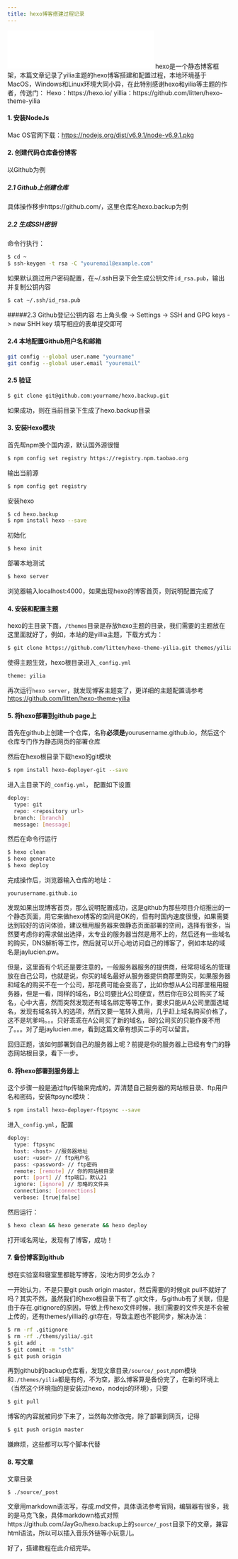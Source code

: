 ```yaml
---
title: hexo博客搭建过程记录
---
```

<iframe frameborder="no" border="0" marginwidth="0" marginheight="0" width=330 height=86 src="//music.163.com/outchain/player?type=2&id=30431370&auto=0&height=66"></iframe>
hexo是一个静态博客框架，本篇文章记录了yilia主题的hexo博客搭建和配置过程，本地环境基于MacOS，Windows和Linux环境大同小异，在此特别感谢hexo和yilia等主题的作者，传送门：
Hexo：https://hexo.io/
yillia：https://github.com/litten/hexo-theme-yilia

<!--more-->

#### 1. 安装NodeJs
Mac OS官网下载：https://nodejs.org/dist/v6.9.1/node-v6.9.1.pkg

#### 2. 创建代码仓库备份博客
以Github为例
##### 2.1 Github上创建仓库
具体操作移步https://github.com/，这里仓库名hexo.backup为例
##### 2.2 生成SSH密钥
命令行执行：
```bash
$ cd ~
$ ssh-keygen -t rsa -C "youremail@example.com"
```
如果默认跳过用户密码配置，在~/.ssh目录下会生成公钥文件`id_rsa.pub`，输出并复制公钥内容
```bash
$ cat ~/.ssh/id_rsa.pub
```
#####2.3 Github登记公钥内容
右上角头像 -> Settings -> SSH and GPG keys -> new SHH key
填写相应的表单提交即可

#### 2.4 本地配置Github用户名和邮箱
```bash
git config --global user.name "yourname"
git config --global user.email "youremail"
```

#### 2.5 验证
```bash
$ git clone git@github.com:yourname/hexo.backup.git
```
如果成功，则在当前目录下生成了hexo.backup目录

#### 3. 安装Hexo模块
首先帮npm换个国内源，默认国外源很慢
```bash
$ npm config set registry https://registry.npm.taobao.org
```
输出当前源
```bash
$ npm config get registry
```
安装hexo
```bash
$ cd hexo.backup
$ npm install hexo --save
```
初始化
```bash
$ hexo init
```

部署本地测试
```bash
$ hexo server
```
浏览器输入localhost:4000，如果出现hexo的博客首页，则说明配置完成了

#### 4. 安装和配置主题

hexo的主目录下面，`/themes`目录是存放hexo主题的目录，我们需要的主题放在这里面就好了，例如，本站的是yillia主题，下载方式为：
```bash
$ git clone https://github.com/litten/hexo-theme-yilia.git themes/yilia
```
使得主题生效，hexo根目录进入`_config.yml`
```bash
theme: yilia
```
再次运行`hexo server`，就发现博客主题变了，更详细的主题配置请参考
https://github.com/litten/hexo-theme-yilia

#### 5. 将hexo部署到github page上
首先在github上创建一个仓库，名称**必须是**yourusername.github.io，然后这个仓库专门作为静态网页的部署仓库

然后在hexo根目录下载hexo的git模块
```bash
$ npm install hexo-deployer-git --save
```
进入主目录下的`_config.yml`， 配置如下设置
```bash
deploy:
  type: git
  repo: <repository url>
  branch: [branch]
  message: [message]
```

然后在命令行运行
```bash
$ hexo clean
$ hexo generate
$ hexo deploy
```
完成操作后，浏览器输入仓库的地址：
```
yourusername.github.io
```
发现如果出现博客首页，那么说明配置成功，这是github为那些项目介绍推出的一个静态页面，用它来做hexo博客的空间是OK的，但有时国内速度很慢，如果需要达到较好的访问体验，建议租用服务器来做静态页面部署的空间，选择有很多，当然要考虑你的需求做出选择，太专业的服务器当然是用不上的，然后还有一些域名的购买，DNS解析等工作，然后就可以开心地访问自己的博客了，例如本站的域名是jaylucien.pw。

但是，这里面有个坑还是要注意的，一般服务器服务的提供商，经常将域名的管理放在自己公司，也就是说，你买的域名最好从服务器提供商那里购买，如果服务器和域名的购买不在一个公司，那花费可能会变高了，比如你想从A公司那里租用服务器，但是一看，同样的域名，B公司要比A公司便宜，然后你在B公司购买了域名，心中大喜，然而突然发现还有域名绑定等等工作，要求只能从A公司里面选域名，发现有域名转入的选项，然而又要一笔转入费用，几乎赶上域名购买价格了，这不是坑爹吗。。。只好乖乖在A公司买了新的域名，B的公司买的只能作废不用了。。。对了是jaylucien.me，看到这篇文章有想买二手的可以留言。

回归正题，该如何部署到自己的服务器上呢？前提是你的服务器上已经有专门的静态网站根目录，看下一步。

#### 6. 将hexo部署到服务器上

这个步骤一般是通过ftp传输来完成的，弄清楚自己服务器的网站根目录、ftp用户名和密码，安装ftpsync模块：

```bash
$ npm install hexo-deployer-ftpsync --save
```

进入`_config.yml`，配置
```bash
deploy:
  type: ftpsync
  host: <host> //服务器地址
  user: <user> // ftp用户名
  pass: <password> // ftp密码
  remote: [remote] // 你的网站根目录
  port: [port] // ftp端口，默认21
  ignore: [ignore] // 忽略的文件夹
  connections: [connections]
  verbose: [true|false]
```

然后运行：
```bash
$ hexo clean && hexo generate && hexo deploy
```

打开域名网址，发现有了博客，成功！

#### 7. 备份博客到github
想在实验室和寝室里都能写博客，没地方同步怎么办？

一开始认为，不是只要git push origin master，然后需要的时候git pull不就好了吗？其实不然，虽然我们的hexo根目录下有了.git文件，与github有了关联，但是由于存在.gitignore的原因，导致上传hexo文件时候，我们需要的文件夹是不会被上传的，还有themes/yillia的.git存在，导致主题也不能同步，解决办法：

```bash
$ rm -rf .gitignore
$ rm -rf ./thems/yilia/.git
$ git add .
$ git commit -m "sth"
$ git push origin
```

再到github的backup仓库看，发现文章目录`/source/_post`,npm模块和`./themes/yilia`都是有的，不为空，那么博客算是备份完了，在新的环境上（当然这个环境指的是安装过hexo，nodejs的环境），只要
```bash
$ git pull
```
博客的内容就被同步下来了，当然每次修改完，除了部署到网页，记得
```bash
$ git push origin master
```
嫌麻烦，这些都可以写个脚本代替


#### 8. 写文章

文章目录
```
$ ./source/_post
```
文章用markdown语法写，存成.md文件，具体语法参考官网，编辑器有很多，我的是马克飞象，具体markdown格式对照https://github.com/JayGo/hexo.backup上的`source/_post`目录下的文章，兼容html语法，所以可以插入音乐外链等小玩意儿。

好了，搭建教程在此介绍完毕。